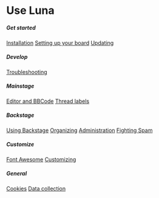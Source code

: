# Use Luna
<div class="row">
    <div class="col-6 col-md-4">
        <div class="list-group">
            <h5 class="list-group-header"><i class="fal fa-fw fa-moon"></i> Get started</h5>
            <a class="list-group-item" href="install.php">Installation</a>
            <a class="list-group-item" href="setup.php">Setting up your board</a>
            <a class="list-group-item" href="upgrading.php">Updating</a>
            <h5 class="list-group-header"><i class="fal fa-fw fa-wrench"></i> Develop</h5>
            <a class="list-group-item" href="troubleshooting.php">Troubleshooting</a>
        </div>
    </div>
    <div class="col-6 col-md-4">
        <div class="list-group">
            <h5 class="list-group-header"><i class="fal fa-fw fa-home"></i> Mainstage</h5>
            <a class="list-group-item" href="editor.php">Editor and BBCode</a>
            <a class="list-group-item" href="labels.php">Thread labels</a>
            <h5 class="list-group-header"><i class="fal fa-fw fa-tachometer-alt"></i> Backstage</h5>
            <a class="list-group-item" href="backstage.php">Using Backstage</a>
            <a class="list-group-item" href="organizing.php">Organizing</a>
            <a class="list-group-item" href="admin.php">Administration</a>
            <a class="list-group-item" href="antispam.php">Fighting Spam</a>
        </div>
    </div>
    <div class="col-6 col-md-4">
        <div class="list-group">
            <h5 class="list-group-header"><i class="fal fa-fw fa-paint-brush"></i> Customize</h5>
            <a class="list-group-item" href="fontawesome.php">Font Awesome</a>
            <a class="list-group-item" href="customizing.php">Customizing</a>
            <h5 class="list-group-header"><i class="fal fa-fw fa-info-circle"></i> General</h5>
            <a class="list-group-item" href="cookies.php">Cookies</a>
            <a class="list-group-item" href="data.php">Data collection</a>
        </div>
    </div>
</div>